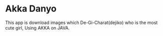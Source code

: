 # Akka Danyo

This app is download images which De-Gi-Charat(dejiko) who is the most cute girl, Using AKKA on JAVA.